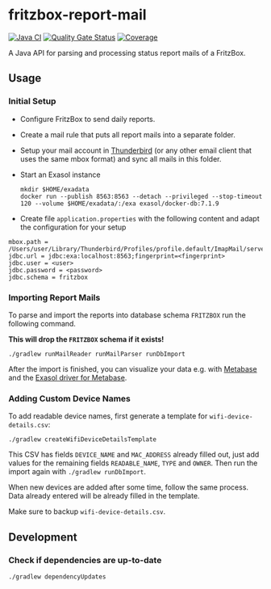 # fritzbox-report-mail

[![Java CI](https://github.com/kaklakariada/fritzbox-report-mail/actions/workflows/gradle.yml/badge.svg)](https://github.com/kaklakariada/fritzbox-report-mail/actions/workflows/gradle.yml)
[![Quality Gate Status](https://sonarcloud.io/api/project_badges/measure?project=com.github.kaklakariada%3Afritzbox-report-mail&metric=alert_status)](https://sonarcloud.io/dashboard?id=com.github.kaklakariada%3Afritzbox-report-mail)
[![Coverage](https://sonarcloud.io/api/project_badges/measure?project=com.github.kaklakariada%3Afritzbox-report-mail&metric=coverage)](https://sonarcloud.io/dashboard?id=com.github.kaklakariada%3Afritzbox-report-mail)

A Java API for parsing and processing status report mails of a FritzBox.

## Usage

### Initial Setup

* Configure FritzBox to send daily reports.
* Create a mail rule that puts all report mails into a separate folder.
* Setup your mail account in [Thunderbird](https://mozilla.org/thunderbird) (or any other email client that uses the same mbox format) and sync all mails in this folder.
* Start an Exasol instance

    ```shell
    mkdir $HOME/exadata
    docker run --publish 8563:8563 --detach --privileged --stop-timeout 120 --volume $HOME/exadata/:/exa exasol/docker-db:7.1.9
    ```

* Create file `application.properties` with the following content and adapt the configuration for your setup

```properties
mbox.path = /Users/user/Library/Thunderbird/Profiles/profile.default/ImapMail/server/FritzBox.sbd/Report
jdbc.url = jdbc:exa:localhost:8563;fingerprint=<fingerprint>
jdbc.user = <user>
jdbc.password = <password>
jdbc.schema = fritzbox
```

### Importing Report Mails

To parse and import the reports into database schema `FRITZBOX` run the following command.

**This will drop the `FRITZBOX` schema if it exists!**

```shell
./gradlew runMailReader runMailParser runDbImport
```

After the import is finished, you can visualize your data e.g. with [Metabase](https://www.metabase.com/) and the [Exasol driver for Metabase](https://github.com/exasol/metabase-driver).

### Adding Custom Device Names

To add readable device names, first generate a template for `wifi-device-details.csv`:

```shell
./gradlew createWifiDeviceDetailsTemplate
```

This CSV has fields `DEVICE_NAME` and `MAC_ADDRESS` already filled out, just add values for the remaining fields `READABLE_NAME`, `TYPE` and `OWNER`. Then run the import again with `./gradlew runDbImport`.

When new devices are added after some time, follow the same process. Data already entered will be already filled in the template.

Make sure to backup `wifi-device-details.csv`.

## Development

### Check if dependencies are up-to-date

```bash
./gradlew dependencyUpdates
```
